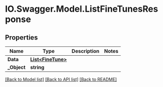 # IO.Swagger.Model.ListFineTunesResponse
## Properties

Name | Type | Description | Notes
------------ | ------------- | ------------- | -------------
**Data** | [**List&lt;FineTune&gt;**](FineTune.md) |  | 
**_Object** | **string** |  | 

[[Back to Model list]](../README.md#documentation-for-models) [[Back to API list]](../README.md#documentation-for-api-endpoints) [[Back to README]](../README.md)

